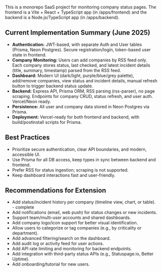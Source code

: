 <!-- Use this file to provide workspace-specific custom instructions to Copilot. For more details, visit https://code.visualstudio.com/docs/copilot/copilot-customization#_use-a-githubcopilotinstructionsmd-file -->

This is a monorepo SaaS project for monitoring company status pages. The frontend is a Vite + React + TypeScript app (in /apps/frontend) and the backend is a Node.js/TypeScript app (in /apps/backend).

## Current Implementation Summary (June 2025)
- **Authentication:** JWT-based, with separate Auth and User tables (Prisma, Neon Postgres). Secure registration/login, token-based user state in frontend.
- **Company Monitoring:** Users can add companies by RSS feed only. Each company stores status, last checked, and latest incident details (title, summary, timestamp) parsed from the RSS feed.
- **Dashboard:** Modern UI (dark/light, purple/blue/grey palette), add/remove companies, view status and incident details, manual refresh button to trigger backend status update.
- **Backend:** Express API, Prisma ORM, RSS parsing (rss-parser), no page scraping. Endpoints for company CRUD, status refresh, and user auth. Vercel/Neon ready.
- **Persistence:** All user and company data stored in Neon Postgres via Prisma.
- **Deployment:** Vercel-ready for both frontend and backend, with build/postinstall scripts for Prisma.

## Best Practices
- Prioritize secure authentication, clear API boundaries, and modern, accessible UI.
- Use Prisma for all DB access, keep types in sync between backend and frontend.
- Prefer RSS for status ingestion; scraping is not supported.
- Keep dashboard interactions fast and user-friendly.

## Recommendations for Extension
- Add status/incident history per company (timeline view, chart, or table). - complete 
- Add notifications (email, web push) for status changes or new incidents.
- Support team/multi-user accounts and shared dashboards.
- Add company logo/icon support for better visual identification.
- Allow users to categorize or tag companies (e.g., by criticality or department).
- Add advanced filtering/search on the dashboard.
- Add audit log or activity feed for user actions.
- Add API rate limiting and monitoring for backend endpoints.
- Add integration with third-party status APIs (e.g., Statuspage.io, Better Uptime).
- Add onboarding/tutorial for new users.
